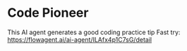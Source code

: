 # Code Pioneer
This AI agent generates a good coding practice tip
Fast try: https://flowagent.ai/ai-agent/ILAfx4p1C7sG/detail
